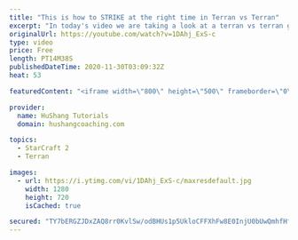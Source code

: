 ```yaml
---
title: "This is how to STRIKE at the right time in Terran vs Terran"
excerpt: "In today's video we are taking a look at a terran vs terran game I played that showcases some patience and how I like to calculate when it's the correct time to attack!  Coaching -------------------------------------------------------------------------- Website: https://www.hushangcoaching.com  Interested"
originalUrl: https://youtube.com/watch?v=1DAhj_ExS-c
type: video
price: Free
length: PT14M38S
publishedDateTime: 2020-11-30T03:09:32Z
heat: 53

featuredContent: "<iframe width=\"800\" height=\"500\" frameborder=\"0\" src=\"https://www.youtube.com/embed/1DAhj_ExS-c\" allow=\"accelerometer; autoplay; encrypted-media; gyroscope; picture-in-picture\" allowfullscreen></iframe>"

provider:
  name: HuShang Tutorials
  domain: hushangcoaching.com

topics:
  - StarCraft 2
  - Terran

images:
  - url: https://i.ytimg.com/vi/1DAhj_ExS-c/maxresdefault.jpg
    width: 1280
    height: 720
    isCached: true

secured: "TY7bERGZJDxZAQ8rr0KvlSw/odBHUs1p5UkloCFFXhFw8E0InjU0bUwQmhfHfvnT/c/791M/EA05d8fiYs8e9h3AR5d7UWVpGixALUvxCw6qR4EBgZvFsP/0yd3a7hdXkyiBS0WsSfEOUuFH7W0ii4azlRi7OgS7MRTmkKtCbtg0Q6Aw+bofvLExnFjSpqqIu1mqgatxw8umSNNtjSpHLPbHjyOHM57zPK2qdVdiQ4yw5vmaLRQ3/FvuHqU0JnAE5z73n3SLaI+CBUB1X1a1pif7LG21r177F08EZReRNQXctBtjKK+nAi9eGieDYsSqpPHwgIWUBINn1IUqd8Y30vybsmFo80reWB7hCOYuiIc8ax8jPg1X88oSF1xB7uKy+4SeGBeLVfyO956K44LfDOSz5j/Wqok68NJkMwJDxUI=;uxscVW5Ym2i2IRevx1ZUJQ=="
---
```


